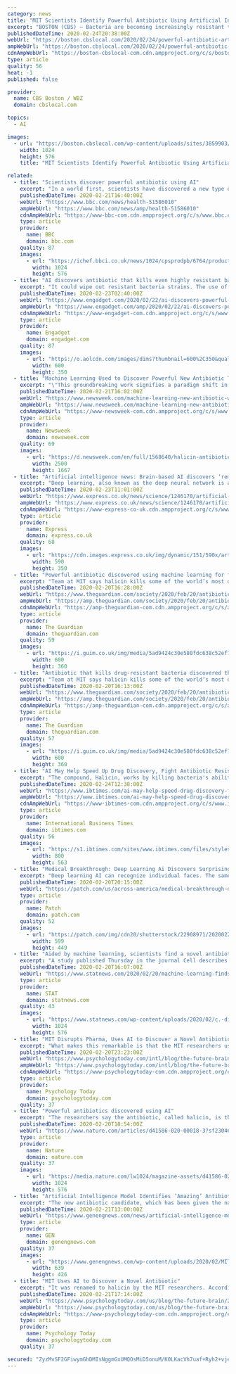 ```yaml
---
category: news
title: "MIT Scientists Identify Powerful Antibiotic Using Artificial Intelligence"
excerpt: "BOSTON (CBS) — Bacteria are becoming increasingly resistant to antibiotics, but using artificial intelligence, scientists at Massachusetts Institute of Technology have developed a new powerful antibiotic. Only a few antibiotics have been developed in recent years because the process is costly and time-consuming. But researchers at MIT trained ..."
publishedDateTime: 2020-02-24T20:38:00Z
webUrl: "https://boston.cbslocal.com/2020/02/24/powerful-antibiotic-artificial-intelligence-massachusetts-institute-of-technology-healthwatch-dr-mallika-marshall/"
ampWebUrl: "https://boston.cbslocal.com/2020/02/24/powerful-antibiotic-artificial-intelligence-massachusetts-institute-of-technology-healthwatch-dr-mallika-marshall/amp/"
cdnAmpWebUrl: "https://boston-cbslocal-com.cdn.ampproject.org/c/s/boston.cbslocal.com/2020/02/24/powerful-antibiotic-artificial-intelligence-massachusetts-institute-of-technology-healthwatch-dr-mallika-marshall/amp/"
type: article
quality: 56
heat: -1
published: false

provider:
  name: CBS Boston / WBZ
  domain: cbslocal.com

topics:
  - AI

images:
  - url: "https://boston.cbslocal.com/wp-content/uploads/sites/3859903/2020/02/mit.jpg"
    width: 1024
    height: 576
    title: "MIT Scientists Identify Powerful Antibiotic Using Artificial Intelligence"

related:
  - title: "Scientists discover powerful antibiotic using AI"
    excerpt: "In a world first, scientists have discovered a new type of antibiotic using artificial intelligence (AI). It has been heralded by experts as a major breakthrough in the fight against the growing problem of drug resistance. A powerful algorithm was used to analyse more than one hundred million chemical compounds in a matter of days. The newly ..."
    publishedDateTime: 2020-02-21T16:40:00Z
    webUrl: "https://www.bbc.com/news/health-51586010"
    ampWebUrl: "https://www.bbc.com/news/amp/health-51586010"
    cdnAmpWebUrl: "https://www-bbc-com.cdn.ampproject.org/c/s/www.bbc.com/news/amp/health-51586010"
    type: article
    provider:
      name: BBC
      domain: bbc.com
    quality: 87
    images:
      - url: "https://ichef.bbci.co.uk/news/1024/cpsprodpb/6764/production/_110986462_gettyimages-1068778256.jpg"
        width: 1024
        height: 576
  - title: "AI discovers antibiotic that kills even highly resistant bacteria"
    excerpt: "It could wipe out resistant bacteria strains. The use of AI to discover medicine appears to be paying off. MIT scientists have revealed that their AI discovered an antibiotic compound, halicin (named after 2001's HAL 9000), that can not only kill many forms of resistant bacteria but do so in a novel way. Where many antibiotics are slight spins ..."
    publishedDateTime: 2020-02-23T02:40:00Z
    webUrl: "https://www.engadget.com/2020/02/22/ai-discovers-powerful-antibiotic/"
    ampWebUrl: "https://www.engadget.com/amp/2020/02/22/ai-discovers-powerful-antibiotic/"
    cdnAmpWebUrl: "https://www-engadget-com.cdn.ampproject.org/c/s/www.engadget.com/amp/2020/02/22/ai-discovers-powerful-antibiotic/"
    type: article
    provider:
      name: Engadget
      domain: engadget.com
    quality: 87
    images:
      - url: "https://o.aolcdn.com/images/dims?thumbnail=600%2C350&quality=80&image_uri=https%3A%2F%2Fo.aolcdn.com%2Fimages%2Fdims%3Fcrop%3D1600%252C1067%252C0%252C0%26quality%3D85%26format%3Djpg%26resize%3D1600%252C1067%26image_uri%3Dhttps%253A%252F%252Fs.yimg.com%252Fos%252Fcreatr-uploaded-images%252F2020-02%252F96e36800-55c7-11ea-aeef-0998ce2acd94%26client%3Da1acac3e1b3290917d92%26signature%3D2e961db71cfa44b9dab8eb45dd810e3ebf6d85c0&client=amp-blogside-v2&signature=e4cdf38e971530fdf57df41ded48568493737422"
        width: 600
        height: 350
  - title: "Machine Learning Used to Discover Powerful New Antibiotic That Can Kill Some of World's Most Dangerous Bacteria"
    excerpt: "\"This groundbreaking work signifies a paradigm shift in antibiotic discovery and indeed in drug discovery more generally,\" said researcher Roy Kishony."
    publishedDateTime: 2020-02-21T16:02:00Z
    webUrl: "https://www.newsweek.com/machine-learning-new-antibiotic-world-dangerous-bacteria-1488470"
    ampWebUrl: "https://www.newsweek.com/machine-learning-new-antibiotic-world-dangerous-bacteria-1488470?amp=1"
    cdnAmpWebUrl: "https://www-newsweek-com.cdn.ampproject.org/c/s/www.newsweek.com/machine-learning-new-antibiotic-world-dangerous-bacteria-1488470?amp=1"
    type: article
    provider:
      name: Newsweek
      domain: newsweek.com
    quality: 69
    images:
      - url: "https://d.newsweek.com/en/full/1568640/halicin-antibiotics.jpg"
        width: 2500
        height: 1667
  - title: "Artificial intelligence news: Brain-based AI discovers ‘remarkable’ antibiotic"
    excerpt: "Deep learning, also known as the deep neural network is a subset of machine learning in artificial intelligence which has networks capable of learning unsupervised from data which is unstructured or unlabelled. The AI platform identified molecules that looked quite different from existing antibiotics. This overcome the bias human researchers ..."
    publishedDateTime: 2020-02-23T11:01:00Z
    webUrl: "https://www.express.co.uk/news/science/1246170/artificial-intelligence-news-ai-discover-halcyon-remarkable-antibiotic"
    ampWebUrl: "https://www.express.co.uk/news/science/1246170/artificial-intelligence-news-ai-discover-halcyon-remarkable-antibiotic/amp"
    cdnAmpWebUrl: "https://www-express-co-uk.cdn.ampproject.org/c/s/www.express.co.uk/news/science/1246170/artificial-intelligence-news-ai-discover-halcyon-remarkable-antibiotic/amp"
    type: article
    provider:
      name: Express
      domain: express.co.uk
    quality: 68
    images:
      - url: "https://cdn.images.express.co.uk/img/dynamic/151/590x/artificial-intelligence-news-ai-discover-halcyon-antibiotic-1246170.jpg?r=1582457833674"
        width: 590
        height: 350
  - title: "Powerful antibiotic discovered using machine learning for first time"
    excerpt: "Team at MIT says halicin kills some of the world’s most dangerous strains"
    publishedDateTime: 2020-02-20T16:28:00Z
    webUrl: "https://www.theguardian.com/society/2020/feb/20/antibiotic-that-kills-drug-resistant-bacteria-discovered-through-ai"
    ampWebUrl: "https://amp.theguardian.com/society/2020/feb/20/antibiotic-that-kills-drug-resistant-bacteria-discovered-through-ai"
    cdnAmpWebUrl: "https://amp-theguardian-com.cdn.ampproject.org/c/s/amp.theguardian.com/society/2020/feb/20/antibiotic-that-kills-drug-resistant-bacteria-discovered-through-ai"
    type: article
    provider:
      name: The Guardian
      domain: theguardian.com
    quality: 59
    images:
      - url: "https://i.guim.co.uk/img/media/5ad9424c30e580fdc638c52ef7cd200e61ad6e07/363_670_3568_2141/master/3568.jpg?width=300&quality=45&auto=format&fit=max&dpr=2&s=0b80c4e4b7fb6e665ef4567b4a989f87"
        width: 600
        height: 360
  - title: "Antibiotic that kills drug-resistant bacteria discovered through AI"
    excerpt: "Team at MIT says halicin kills some of the world’s most dangerous strains"
    publishedDateTime: 2020-02-20T16:13:00Z
    webUrl: "https://www.theguardian.com/society/2020/feb/20/antibiotic-that-kills-drug-resistant-bacteria-discovered-through-ai"
    ampWebUrl: "https://amp.theguardian.com/society/2020/feb/20/antibiotic-that-kills-drug-resistant-bacteria-discovered-through-ai"
    cdnAmpWebUrl: "https://amp-theguardian-com.cdn.ampproject.org/c/s/amp.theguardian.com/society/2020/feb/20/antibiotic-that-kills-drug-resistant-bacteria-discovered-through-ai"
    type: article
    provider:
      name: The Guardian
      domain: theguardian.com
    quality: 57
    images:
      - url: "https://i.guim.co.uk/img/media/5ad9424c30e580fdc638c52ef7cd200e61ad6e07/363_670_3568_2141/master/3568.jpg?width=300&quality=45&auto=format&fit=max&dpr=2&s=0b80c4e4b7fb6e665ef4567b4a989f87"
        width: 600
        height: 360
  - title: "AI May Help Speed Up Drug Discovery, Fight Antibiotic Resistant Bacteria"
    excerpt: "The compound, Halicin, works by killing bacteria's ability to maintain the electrochemical gradient necessary to produce energy-storing molecules."
    publishedDateTime: 2020-02-24T12:38:00Z
    webUrl: "https://www.ibtimes.com/ai-may-help-speed-drug-discovery-fight-antibiotic-resistant-bacteria-2927851"
    ampWebUrl: "https://www.ibtimes.com/ai-may-help-speed-drug-discovery-fight-antibiotic-resistant-bacteria-2927851?amp=1"
    cdnAmpWebUrl: "https://www-ibtimes-com.cdn.ampproject.org/c/s/www.ibtimes.com/ai-may-help-speed-drug-discovery-fight-antibiotic-resistant-bacteria-2927851?amp=1"
    type: article
    provider:
      name: International Business Times
      domain: ibtimes.com
    quality: 56
    images:
      - url: "https://s1.ibtimes.com/sites/www.ibtimes.com/files/styles/full/public/2020/02/24/ecoli.jpg"
        width: 800
        height: 563
  - title: "Medical Breakthrough: Deep Learning Ai Discovers Surprising New Antibiotics"
    excerpt: "Deep learning AI can recognize individual faces. The same technology is being adapted to recognize potential antibiotics."
    publishedDateTime: 2020-02-20T20:15:00Z
    webUrl: "https://patch.com/us/across-america/medical-breakthrough-deep-learning-ai-discovers-surprising-new-antibiotics"
    type: article
    provider:
      name: Patch
      domain: patch.com
    quality: 52
    images:
      - url: "https://patch.com/img/cdn20/shutterstock/22908971/20200220/014539/styles/patch_image/public/shutterstock-1060302206___20134451109.jpg"
        width: 599
        height: 449
  - title: "Aided by machine learning, scientists find a novel antibiotic able to kill superbugs in mice"
    excerpt: "A study published Thursday in the journal Cell describes how researchers at the Massachusetts Institute of Technology used machine learning to identify a molecule that appears capable of countering some of the world’s most formidable pathogens. When tested in mice, the molecule, dubbed halicin, effectively treated the gastrointestinal bug ..."
    publishedDateTime: 2020-02-20T16:07:00Z
    webUrl: "https://www.statnews.com/2020/02/20/machine-learning-finds-novel-antibiotic-able-to-kill-superbugs/"
    type: article
    provider:
      name: STAT
      domain: statnews.com
    quality: 43
    images:
      - url: "https://www.statnews.com/wp-content/uploads/2020/02/c.-difficile-1024x576.jpg"
        width: 1024
        height: 576
  - title: "MIT Disrupts Pharma, Uses AI to Discover a Novel Antibiotic"
    excerpt: "What makes this remarkable is that the MIT researchers used artificial intelligence (AI) machine learning to discover the new antibiotic, an achievement that heralds the disruption of traditional research and drug development processes deployed by pharmaceutical industry behemoths. Antibiotic resistance is a global existential threat that is ..."
    publishedDateTime: 2020-02-20T23:23:00Z
    webUrl: "https://www.psychologytoday.com/intl/blog/the-future-brain/202002/mit-disrupts-pharma-uses-ai-discover-novel-antibiotic"
    ampWebUrl: "https://www.psychologytoday.com/intl/blog/the-future-brain/202002/mit-disrupts-pharma-uses-ai-discover-novel-antibiotic?amp"
    cdnAmpWebUrl: "https://www-psychologytoday-com.cdn.ampproject.org/c/s/www.psychologytoday.com/intl/blog/the-future-brain/202002/mit-disrupts-pharma-uses-ai-discover-novel-antibiotic?amp"
    type: article
    provider:
      name: Psychology Today
      domain: psychologytoday.com
    quality: 37
  - title: "Powerful antibiotics discovered using AI"
    excerpt: "The researchers say the antibiotic, called halicin, is the first discovered with artificial intelligence (AI). Although AI has been used to aid parts of the antibiotic-discovery process before, they say that this is the first time it has identified completely new kinds of antibiotic from scratch, without using any previous human assumptions."
    publishedDateTime: 2020-02-20T18:54:00Z
    webUrl: "https://www.nature.com/articles/d41586-020-00018-3?sf230461118=1"
    type: article
    provider:
      name: Nature
      domain: nature.com
    quality: 37
    images:
      - url: "https://media.nature.com/lw1024/magazine-assets/d41586-020-00018-3/d41586-020-00018-3_17728260.jpg"
        width: 1024
        height: 576
  - title: "Artificial Intelligence Model Identifies ‘Amazing’ Antibiotic Candidate"
    excerpt: "The new antibiotic candidate, which has been given the name halicin—after the fictional artificial intelligence system from “2001: A Space Odyssey,”—was discovered in the Drug Repurposing Hub, and is structurally different to conventional antibiotics. Initial in vivo experiments showed that halicin was effective against Clostridium ..."
    publishedDateTime: 2020-02-21T13:00:00Z
    webUrl: "https://www.genengnews.com/news/artificial-intelligence-model-identifies-amazing-antibiotic-candidate/"
    type: article
    provider:
      name: GEN
      domain: genengnews.com
    quality: 37
    images:
      - url: "https://www.genengnews.com/wp-content/uploads/2020/02/MIT-New-Antibiotic-01_0.jpg"
        width: 639
        height: 426
  - title: "MIT Uses AI to Discover a Novel Antibiotic"
    excerpt: "It was renamed to halicin by the MIT researchers. According to a MIT news report released today, the name was inspired by the fictional sentient AI computer with artificial general intelligence named HAL (Heuristically Programmed ALgorithmic Computer) from Arthur C. Clarke’s Space Odyssey series of science fiction novels and the iconic and ..."
    publishedDateTime: 2020-02-21T17:14:00Z
    webUrl: "https://www.psychologytoday.com/us/blog/the-future-brain/202002/mit-uses-ai-discover-novel-antibiotic"
    ampWebUrl: "https://www.psychologytoday.com/us/blog/the-future-brain/202002/mit-uses-ai-discover-novel-antibiotic?amp"
    cdnAmpWebUrl: "https://www-psychologytoday-com.cdn.ampproject.org/c/s/www.psychologytoday.com/us/blog/the-future-brain/202002/mit-uses-ai-discover-novel-antibiotic?amp"
    type: article
    provider:
      name: Psychology Today
      domain: psychologytoday.com
    quality: 37

secured: "ZyzMvSF2GFiwymGhDMIsNggmGxUMQOsMiD5onuM/K0LKacVh7uaf+Ryh2+vjeoTei35T+MBipnX5IGcr+I4rW2cW9d6gWB+51/c5DsdpAWvmNMng9SZD9LwCsmaBO+AjN9xrFqaeLZW3PULK0kihRlqW1aLFzwJE012YN1ObRMVPqsYxegq+wF5N7BDj5K2DK8Ot7IFXj5j3TnxfsPaGH848cBlk5tfq0U01WWs6sMr85dMrtLOsLcljCdVdTE3bILEduKaTFBHFuSDRgQ9pY/itJzTNbJo97ZD3/GWNM9+UdQCd5Jkm36IMtC5Q0+W4;XRBzaqF5jKdoFUDXc093mw=="
---
```


